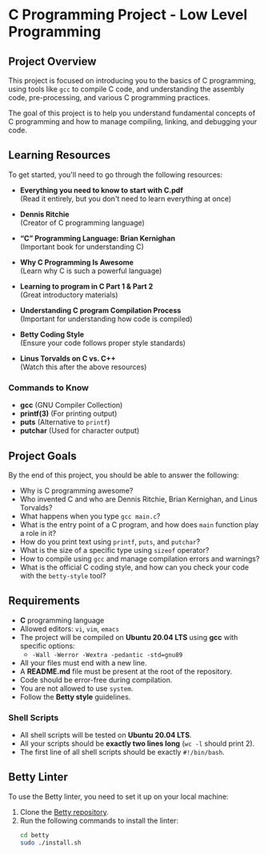 # C Programming Project - Low Level Programming

## Project Overview

This project is focused on introducing you to the basics of C programming, using tools like `gcc` to compile C code, and understanding the assembly code, pre-processing, and various C programming practices.

The goal of this project is to help you understand fundamental concepts of C programming and how to manage compiling, linking, and debugging your code.

## Learning Resources

To get started, you'll need to go through the following resources:

- **Everything you need to know to start with C.pdf**  
  (Read it entirely, but you don't need to learn everything at once)
  
- **Dennis Ritchie**  
  (Creator of C programming language)

- **“C” Programming Language: Brian Kernighan**  
  (Important book for understanding C)

- **Why C Programming Is Awesome**  
  (Learn why C is such a powerful language)

- **Learning to program in C Part 1 & Part 2**  
  (Great introductory materials)

- **Understanding C program Compilation Process**  
  (Important for understanding how code is compiled)

- **Betty Coding Style**  
  (Ensure your code follows proper style standards)

- **Linus Torvalds on C vs. C++**  
  (Watch this after the above resources)

### Commands to Know

- **gcc** (GNU Compiler Collection)
- **printf(3)** (For printing output)
- **puts** (Alternative to `printf`)
- **putchar** (Used for character output)

## Project Goals

By the end of this project, you should be able to answer the following:

- Why is C programming awesome?
- Who invented C and who are Dennis Ritchie, Brian Kernighan, and Linus Torvalds?
- What happens when you type `gcc main.c`?
- What is the entry point of a C program, and how does `main` function play a role in it?
- How do you print text using `printf`, `puts`, and `putchar`?
- What is the size of a specific type using `sizeof` operator?
- How to compile using `gcc` and manage compilation errors and warnings?
- What is the official C coding style, and how can you check your code with the `betty-style` tool?

## Requirements

- **C** programming language
- Allowed editors: `vi`, `vim`, `emacs`
- The project will be compiled on **Ubuntu 20.04 LTS** using **gcc** with specific options:
    - `-Wall -Werror -Wextra -pedantic -std=gnu89`
- All your files must end with a new line.
- A **README.md** file must be present at the root of the repository.
- Code should be error-free during compilation.
- You are not allowed to use `system`.
- Follow the **Betty style** guidelines.

### Shell Scripts

- All shell scripts will be tested on **Ubuntu 20.04 LTS**.
- All your scripts should be **exactly two lines long** (`wc -l` should print 2).
- The first line of all shell scripts should be exactly `#!/bin/bash`.

## Betty Linter

To use the Betty linter, you need to set it up on your local machine:

1. Clone the [Betty repository](https://github.com/holbertonschool/Betty).
2. Run the following commands to install the linter:
   ```bash
   cd betty
   sudo ./install.sh